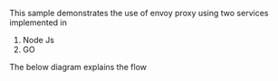 This sample demonstrates the use of envoy proxy using two services implemented in
   1. Node Js
   2. GO

The below diagram explains the flow

